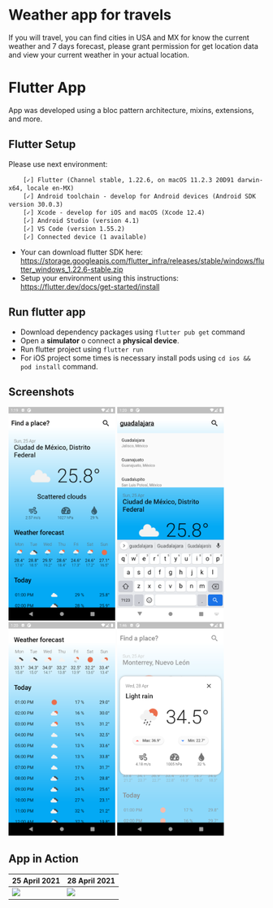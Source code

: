 # Weather app for travels

If you will travel, you can find cities in USA and MX for know the current weather and 7 days forecast, please grant permission for get location data and view your current weather in your actual location.

# Flutter App

App was developed using a bloc pattern architecture, mixins, extensions, and more.

## Flutter Setup

Please use next environment:

```
    [✓] Flutter (Channel stable, 1.22.6, on macOS 11.2.3 20D91 darwin-x64, locale en-MX)
    [✓] Android toolchain - develop for Android devices (Android SDK version 30.0.3)
    [✓] Xcode - develop for iOS and macOS (Xcode 12.4)
    [✓] Android Studio (version 4.1)
    [✓] VS Code (version 1.55.2)
    [✓] Connected device (1 available)
```

- Your can download flutter SDK here: https://storage.googleapis.com/flutter_infra/releases/stable/windows/flutter_windows_1.22.6-stable.zip
- Setup your environment using this instructions: https://flutter.dev/docs/get-started/install

## Run flutter app

- Download dependency packages using `flutter pub get` command
- Open a **simulator** o connect a **physical device**.
- Run flutter project using `flutter run`
- For iOS project some times is necessary install pods using `cd ios && pod install` command.

## Screenshots

<img src="./screenshots/flutter/sc-1.png" width="210" /> <img src="./screenshots/flutter/sc-2.png" width="210" /> <img src="./screenshots/flutter/sc-3.png" width="210" /> <img src="./screenshots/flutter/sc-4.png" width="210" />

## App in Action

| 25 April 2021 | 28 April 2021 |
|-------------|-------------|
|<img src="./screenshots/flutter/weather-app.gif" width="210" /> | <img src="./screenshots/flutter/weather-app-2.gif" width="210" /> |
